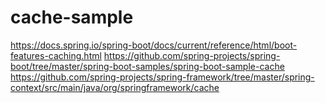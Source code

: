 # cache-sample

https://docs.spring.io/spring-boot/docs/current/reference/html/boot-features-caching.html
https://github.com/spring-projects/spring-boot/tree/master/spring-boot-samples/spring-boot-sample-cache
https://github.com/spring-projects/spring-framework/tree/master/spring-context/src/main/java/org/springframework/cache

